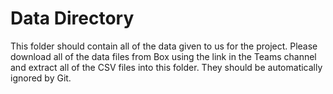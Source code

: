 # Data Directory
This folder should contain all of the data given to us for the project. Please download all of the data files from Box using the link in the Teams channel and extract all of the CSV files into this folder. They should be automatically ignored by Git.